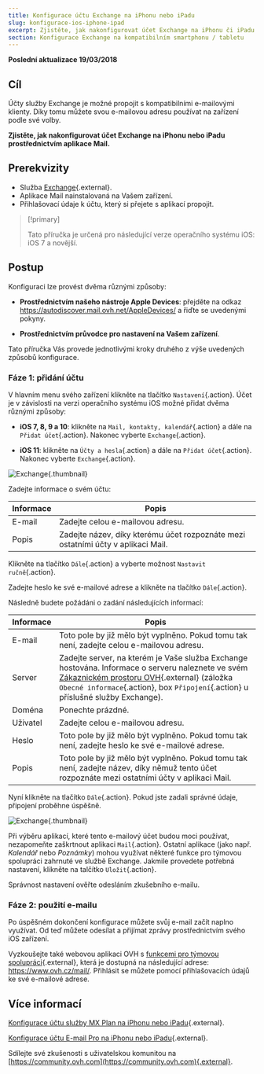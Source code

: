 ```yaml
---
title: Konfigurace účtu Exchange na iPhonu nebo iPadu
slug: konfigurace-ios-iphone-ipad
excerpt: Zjistěte, jak nakonfigurovat účet Exchange na iPhonu či iPadu prostřednictvím aplikace Mail
section: Konfigurace Exchange na kompatibilním smartphonu / tabletu
---
```


**Poslední aktualizace 19/03/2018**

## Cíl

Účty služby Exchange je možné propojit s kompatibilními e-mailovými klienty. Díky tomu můžete svou e-mailovou adresu používat na zařízení podle své volby.

**Zjistěte, jak nakonfigurovat účet Exchange na iPhonu nebo iPadu prostřednictvím aplikace Mail.**

## Prerekvizity

- Služba [Exchange](https://www.ovh.cz/emails/){.external}.
- Aplikace Mail nainstalovaná na Vašem zařízení.
- Přihlašovací údaje k účtu, který si přejete s aplikací propojit.

> [!primary]
>
> Tato příručka je určená pro následující verze operačního systému iOS: iOS 7 a novější.
>

## Postup

Konfiguraci lze provést dvěma různými způsoby:

- **Prostřednictvím našeho nástroje Apple Devices**: přejděte na odkaz <https://autodiscover.mail.ovh.net/AppleDevices/> a řiďte se uvedenými pokyny.

- **Prostřednictvím průvodce pro nastavení na Vašem zařízení**.

Tato příručka Vás provede jednotlivými kroky druhého z výše uvedených způsobů konfigurace.

### Fáze 1: přidání účtu

V hlavním menu svého zařízení klikněte na tlačítko `Nastavení`{.action}. Účet je v závislosti na verzi operačního systému iOS možné přidat dvěma různými způsoby:

- **iOS 7, 8, 9 a 10**: klikněte na `Mail, kontakty, kalendář`{.action} a dále na `Přidat účet`{.action}. Nakonec vyberte `Exchange`{.action}.

- **iOS 11**: klikněte na `Účty a hesla`{.action} a dále na `Přidat účet`{.action}. Nakonec vyberte `Exchange`{.action}.

![Exchange](images/configuration-mail-exchange-ios-step1.png){.thumbnail}

Zadejte informace o svém účtu:

|Informace|Popis|
|---|---|
|E-mail|Zadejte celou e-mailovou adresu.|
|Popis|Zadejte název, díky kterému účet rozpoznáte mezi ostatními účty v aplikaci Mail.|

Klikněte na tlačítko `Dále`{.action} a vyberte možnost `Nastavit ručně`{.action}.

Zadejte heslo ke své e-mailové adrese a klikněte na tlačítko `Dále`{.action}.

Následně budete požádáni o zadání následujících informací:

|Informace|Popis|
|---|---|
|E-mail|Toto pole by již mělo být vyplněno. Pokud tomu tak není, zadejte celou e-mailovou adresu.|
|Server|Zadejte server, na kterém je Vaše služba Exchange hostována. Informace o serveru naleznete ve svém [Zákaznickém prostoru OVH](https://www.ovh.com/auth/?action=gotomanager){.external} (záložka `Obecné informace`{.action}, box `Připojení`{.action} u příslušné služby Exchange).|
|Doména|Ponechte prázdné.|
|Uživatel|Zadejte celou e-mailovou adresu.|  
|Heslo|Toto pole by již mělo být vyplněno. Pokud tomu tak není, zadejte heslo ke své e-mailové adrese.|
|Popis|Toto pole by již mělo být vyplněno. Pokud tomu tak není, zadejte název, díky němuž tento účet rozpoznáte mezi ostatními účty v aplikaci Mail.|

Nyní klikněte na tlačítko `Dále`{.action}. Pokud jste zadali správné údaje, připojení proběhne úspěšně.

![Exchange](images/configuration-mail-exchange-ios-step2.png){.thumbnail}

Při výběru aplikací, které tento e-mailový účet budou moci používat, nezapomeňte zaškrtnout aplikaci `Mail`{.action}. Ostatní aplikace (jako např. *Kalendář* nebo *Poznámky*) mohou využívat některé funkce pro týmovou spolupráci zahrnuté ve službě Exchange. Jakmile provedete potřebná nastavení, klikněte na talčítko `Uložit`{.action}. 

Správnost nastavení ověřte odesláním zkušebního e-mailu.

### Fáze 2: použití e-mailu

Po úspěšném dokončení konfigurace můžete svůj e-mail začít naplno využívat. Od teď můžete odesílat a přijímat zprávy prostřednictvím svého iOS zařízení.

Vyzkoušejte také webovou aplikaci OVH s [funkcemi pro týmovou spolupráci](https://www.ovh.cz/emails/){.external}, která je dostupná na následující adrese: <https://www.ovh.cz/mail/>. Přihlásit se můžete pomocí přihlašovacích údajů ke své e-mailové adrese.

## Více informací

[Konfigurace účtu služby MX Plan na iPhonu nebo iPadu](https://docs.ovh.com/cz/cs/emails/konfigurace-ios/){.external}.

[Konfigurace účtu E-mail Pro na iPhonu nebo iPadu](https://docs.ovh.com/cz/cs/emails-pro/konfigurace-ios/){.external}.

Sdílejte své zkušenosti s uživatelskou komunitou na [https://community.ovh.com](https://community.ovh.com){.external}.
